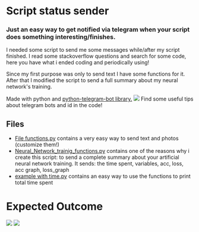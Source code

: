 # Script status sender
### Just an easy way to get notified via telegram when your script does something interesting/finishes.

I needed some script to send me some messages while/after my script finished. I read some stackoverflow questions and search for some code, here you have what i ended coding and periodically using!

Since my first purpose was only to send text I have some functions for it. After that I modified the script to send a full summary about my neural network's training. 

Made with python and [python-telegram-bot library.](https://github.com/python-telegram-bot)
![](https://github.com/python-telegram-bot/logos/blob/master/logo-text/png/ptb-logo-text_1024.png)
Find some useful tips about telegram bots and id in the code!

## Files
- [File functions.py](./functions.py)
 contains a very easy way to send text and photos (customize them!)
- [Neural_Network_trainig_functions.py](./neural_network_training_summary.py)
 contains one of the reasons why i create this script: to send a complete summary about your artificial neural network training. It sends: the time spent, variables, acc, loss, acc graph, loss_graph
- [example with time.py](./example_with_time.py)
 contains an easy way to use the functions to print total time spent

# Expected Outcome
![](https://github.com/thebooort/script_status_sender/blob/master/images/example1.png)
![](https://github.com/thebooort/script_status_sender/blob/master/images/example2.png)
